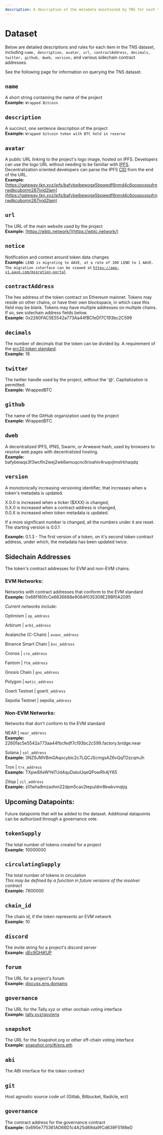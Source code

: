 ```yaml
---
description: A description of the metadata maintained by TNS for each token
---
```


# Dataset

Below are detailed descriptions and rules for each item in the TNS dataset, including `name, description, avatar, url, contractAddress, decimals, twitter, github, dweb, version,` and various sidechain contract addresses.

See the following page for information on querying the TNS dataset.

## `name`

A short string containing the name of the project\
**Example:** `Wrapped Bitcoin`&#x20;

## `description`

A succinct, one sentence description of the project\
**Example:** `Wrapped bitcoin token with BTC held in reserve`

## `avatar`

A public URL linking to the project's logo image, hosted on IPFS. Developers can use the logo URL without needing to be familiar with [IPFS](https://ipfs.tech/). Decentralization oriented developers can parse the IPFS [CID](https://docs.ipfs.tech/concepts/content-addressing/) from the end of the URL.\
**Example:** [https://gateway.tkn.xyz/ipfs/bafybeibewoge5bpwedf6nmd4c6oospxxpufrnrwdkcubomn267ivjd2lam](https://gateway.tkn.xyz/ipfs/bafybeibewoge5bpwedf6nmd4c6oospxxpufrnrwdkcubomn267ivjd2lam)

## `url`

The URL of the main website used by the project\
**Example:** [https://wbtc.network/](https://wbtc.network/)

## `notice`

Notification and context around token data changes\
**Example:** `LEND is migrating to AAVE, at a rate of 100 LEND to 1 AAVE. The migration interface can be viewed at` [`https://app-v1.aave.com/migration-portal`](https://app-v1.aave.com/migration-portal)

## `contractAddress`

The hex address of the token contract on Ethereum mainnet. Tokens may reside on other chains, or have their own blockspace, in which case this field may be blank. Tokens may have multiple addresses on multiple chains. If so, see sidechain address fields below.\
**Example:** 0x2260FAC5E5542a773Aa44fBCfeDf7C193bc2C599

## **`decimals`**

The number of decimals that the token can be divided by. A requirement of the [erc20 token standard](https://docs.openzeppelin.com/contracts/3.x/api/token/erc20#ERC20-decimals--).\
**Example:** 18

## `twitter`

The twitter handle used by the project, without the '@'. Capitalization is permitted.\
**Example:** WrappedBTC

## `github`

The name of the GitHub organization used by the project\
**Example:** WrappedBTC

## `dweb`

A decentralized IPFS, IPNS, Swarm, or Arweave hash, used by browsers to resolve web pages with decentralized hosting.\
**Example:** bafybeiaqs3f3wcfln2ieej2wk6emuqcnc6rixahiv4ruqvjlmxlrkhaqdq

## `version`

A monotonically increasing versioning identifier, that increases when a token's metadata is updated.&#x20;

X.0.0 is increased when a ticker ($XXX) is changed, \
0.X.0 is increased when a contract address is changed, \
0.0.X is increased when token metadata is updated.&#x20;

If a more significant number is changed, all the numbers under it are reset. The starting version is 0.0.1

**Example:** 0.1.3 - The first version of a token, on it's second token contract address, under which, the metadata has been updated twice.

## Sidechain Addresses

The token's contract addresses for EVM and non-EVM chains.&#x20;

### EVM Networks:

Networks with contract addresses that conform to the EVM standard\
**Example:** 0x68f180fcCe6836688e9084f035309E29Bf0A2095

_Current networks include:_

Optimism | `op_address`

Arbirum | `arb1_address`

Avalanche (C-Chain) | `avaxc_address`

Binance Smart Chain | `bsc_address`

Cronos | `cro_address`

Fantom | `ftm_address`

Gnosis Chain | `gno_address`

Polygon | `matic_address`

Goerli Testnet | goerli`_address`

Sepolia Testnet | sepolia`_address`

### Non-EVM Networks:

Networks that don't conform to the EVM standard

NEAR | `near_address`\
**Example:** 2260fac5e5542a773aa44fbcfedf7c193bc2c599.factory.bridge.near

Solana | `sol_address`\
**Example:** 3NZ9JMVBmGAqocybic2c7LQCJScmgsAZ6vQqTDzcqmJh

Tron | `trx_address`\
**Example:** TXpw8XeWYeTUd4quDskoUqeQPowRh4jY65

Ziliqa | `zil_address`\
**Example:** zil1wha8mzaxhm22dpm5cav2tepuldnr8kwkvmqtjq

## Upcoming Datapoints:

Future datapoints that will be added to the dataset. Additional datapoints can be authorized through a governance vote.

## `tokenSupply`

The total number of tokens created for a project\
**Example:** 10000000

## `circulatingSupply`

The total number of tokens in circulation \
_This may be defined by a function in future versions of the resolver contract_\
**Example:** 7800000

## `chain_id`

The chain id, if the token represents an EVM network\
**Example:** 10

## `discord`

The invite string for a project's discord server\
**Example:** [dEc9GHjKUP](https://discord.com/invite/dEc9GHjKUP)

## `forum`

The URL for a project's forum\
**Example:** [discuss.ens.domains](https://discuss.ens.domains/)

## `governance`

The URL for the Tally.xyz or other onchain voting interface\
**Example:** [tally.xyz/gov/ens](https://www.tally.xyz/gov/ens)

## `snapshot`

The URL for the Snapshot.org or other off-chain voting interface\
**Example:** [snapshot.org/#/ens.eth](https://snapshot.org/#/ens.eth)

## `abi`

The ABI interface for the token contract

## `git`

Host agnostic source code url (Gitlab, Bitbucket, Radicle, ect)

## `governance`

The contract address for the governance contract\
**Example:** 0x690e775361AD66D1c4A25d89da9fCd639F5198eD
